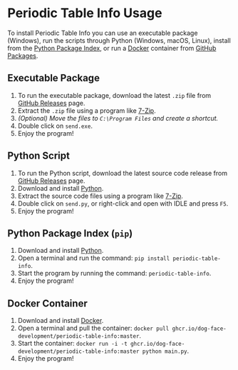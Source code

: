 # Periodic Table Info Usage

To install Periodic Table Info you can use an executable package (Windows), run the scripts through Python (Windows, macOS, Linux), install from the [Python Package Index](https://pypi.org/), or run a [Docker](https://www.docker.com/) container from [GitHub Packages](https://github.com/Dog-Face-Development/Periodic-Table-Info/pkgs/container/periodic-table-info).

## Executable Package

1. To run the executable package, download the latest `.zip` file from [GitHub Releases](https://github.com/Dog-Face-Development/Periodic-Table-Info/releases/latest) page.
2. Extract the `.zip` file using a program like [7-Zip](https://www.7-zip.org/).
3. _(Optional) Move the files to `C:\Program Files` and create a shortcut._
4. Double click on `send.exe`.
5. Enjoy the program!

## Python Script

1. To run the Python script, download the latest source code release from [GitHub Releases](https://github.com/Dog-Face-Development/Periodic-Table-Info/releases/latest) page.
2. Download and install [Python](https://www.python.org/downloads/).
3. Extract the source code files using a program like [7-Zip](https://www.7-zip.org/).
4. Double click on `send.py`, or right-click and open with IDLE and press `F5`.
5. Enjoy the program!

## Python Package Index (`pip`)

1. Download and install [Python](https://www.python.org/downloads/).
2. Open a terminal and run the command: `pip install periodic-table-info`.
3. Start the program by running the command: `periodic-table-info`.
4. Enjoy the program!

## Docker Container

1. Download and install [Docker](https://www.docker.com/products/docker-desktop/).
2. Open a terminal and pull the container: `docker pull ghcr.io/dog-face-development/periodic-table-info:master`.
3. Start the container: `docker run -i -t ghcr.io/dog-face-development/periodic-table-info:master python main.py`.
4. Enjoy the program!
